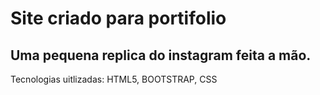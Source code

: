 # Site criado para portifolio

## Uma pequena replica do instagram feita a mão. 


Tecnologias uitlizadas: 
HTML5,
BOOTSTRAP,
CSS
